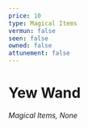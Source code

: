 ```yaml
---
price: 10
type: Magical Items
vermun: false
seen: false
owned: false
attunement: false
---
```

# Yew Wand

*Magical Items, None*